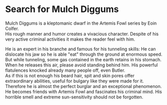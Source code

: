 # Search for Mulch Diggums
Mulch Diggums is a kleptomanic dwarf in the Artemis Fowl series by Eoin Colfer.  
His rough manner and humor creates a vivacious character. Despite  of his very active criminal activities it makes the reader feel with him.  


He is an expert in his branche and famous for his tunneling skills: He can dislocate his jaw so he is able "eat" through the ground at enormous speed. But while tunneling, some gas contained in the earth retains in his stomach. When he releases this air, please avoid standing behind him. His powerful flatulences knocked already many people off, even Butler.  
As if this is not enough his beard hair, spit and skin pores offer extraordinary abilities, useful for bulgary like they were made for it.
Therefore he is almost the perfect burglar and an exceptional phenomenon. He becomes friends with Artemis Fowl and fascinates his criminal mind.
His horrible smell and extreme sun-sensitivity should not be forgotten.

